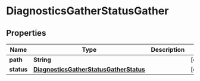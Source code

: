
# DiagnosticsGatherStatusGather

## Properties
Name | Type | Description | Notes
------------ | ------------- | ------------- | -------------
**path** | **String** |  |  [optional]
**status** | [**DiagnosticsGatherStatusGatherStatus**](DiagnosticsGatherStatusGatherStatus.md) |  |  [optional]



